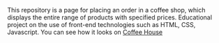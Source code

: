 This repository is a page for placing an order in a coffee shop, which displays the entire
range of products with specified prices. 
Educational project on the use of front-end technologies such as HTML, CSS, Javascript. 
You can see how it looks on <a href="https://codepen.io/nikita-cheb8/pen/MWBOZjj">Coffee House</a>